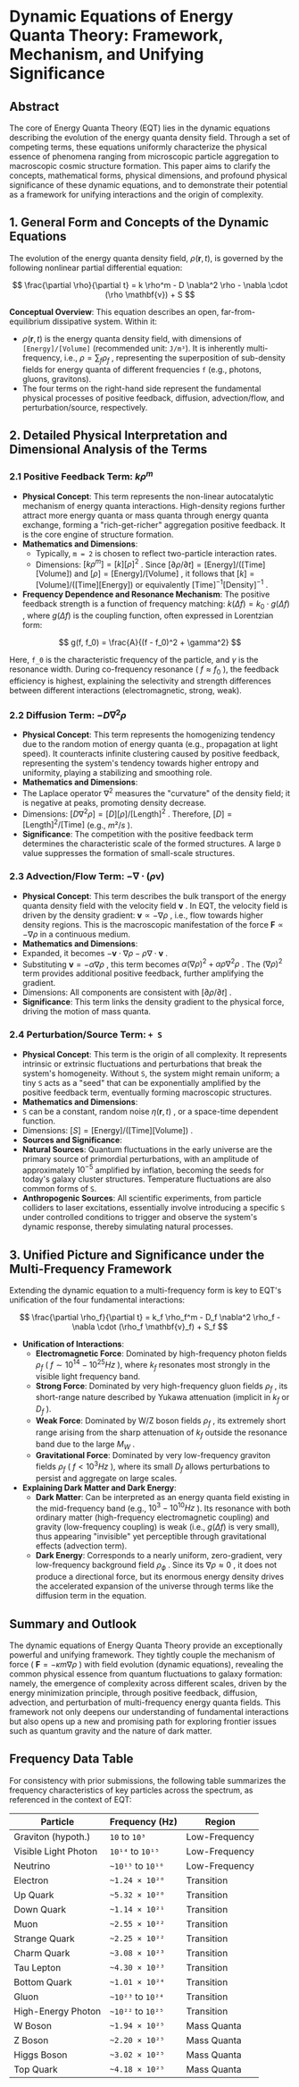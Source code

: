 # Dynamic Equations of Energy Quanta Theory: Framework, Mechanism, and Unifying Significance

## Abstract

The core of Energy Quanta Theory (EQT) lies in the dynamic equations describing the evolution of the energy quanta density field. Through a set of competing terms, these equations uniformly characterize the physical essence of phenomena ranging from microscopic particle aggregation to macroscopic cosmic structure formation. This paper aims to clarify the concepts, mathematical forms, physical dimensions, and profound physical significance of these dynamic equations, and to demonstrate their potential as a framework for unifying interactions and the origin of complexity.

## 1. General Form and Concepts of the Dynamic Equations

The evolution of the energy quanta density field, $ρ(\mathbf{r}, t)$, is governed by the following nonlinear partial differential equation:

$$
\frac{\partial \rho}{\partial t} = k \rho^m - D \nabla^2 \rho - \nabla \cdot (\rho \mathbf{v}) + S
$$


**Conceptual Overview**:
This equation describes an open, far-from-equilibrium dissipative system. Within it:

- $ρ(\mathbf{r}, t)$ is the energy quanta density field, with dimensions of `[Energy]/[Volume]` (recommended unit: `J/m³`). It is inherently multi-frequency, i.e., $ρ = \sum_f \rho_f$ , representing the superposition of sub-density fields for energy quanta of different frequencies `f` (e.g., photons, gluons, gravitons).
- The four terms on the right-hand side represent the fundamental physical processes of positive feedback, diffusion, advection/flow, and perturbation/source, respectively.

## 2. Detailed Physical Interpretation and Dimensional Analysis of the Terms

### 2.1 Positive Feedback Term: $k \rho^m$

- **Physical Concept**: This term represents the non-linear autocatalytic mechanism of energy quanta interactions. High-density regions further attract more energy quanta or mass quanta through energy quanta exchange, forming a "rich-get-richer" aggregation positive feedback. It is the core engine of structure formation.
- **Mathematics and Dimensions**:
  - Typically, `m = 2` is chosen to reflect two-particle interaction rates.
  - Dimensions: $[k \rho^m] = [k] [\rho]^2$ . Since $[\partial \rho / \partial t] = [\text{Energy}]/([\text{Time}][\text{Volume}])$ and $[\rho] = [\text{Energy}]/[\text{Volume}]$ , it follows that $[k] = [\text{Volume}]/([\text{Time}][\text{Energy}])$ or equivalently $[\text{Time}]^{-1} [\text{Density}]^{-1}$ .
- **Frequency Dependence and Resonance Mechanism**:
  The positive feedback strength is a function of frequency matching: $k(\Delta f) = k_0 \cdot g(\Delta f)$ , where $g(\Delta f)$ is the coupling function, often expressed in Lorentzian form:

$$
g(f, f_0) = \frac{A}{(f - f_0)^2 + \gamma^2}
$$

Here, `f_0` is the characteristic frequency of the particle, and $\gamma$ is the resonance width. During co-frequency resonance ( $f \approx f_0$ ), the feedback efficiency is highest, explaining the selectivity and strength differences between different interactions (electromagnetic, strong, weak).

### 2.2 Diffusion Term: $- D \nabla^2 \rho$

- **Physical Concept**: This term represents the homogenizing tendency due to the random motion of energy quanta (e.g., propagation at light speed). It counteracts infinite clustering caused by positive feedback, representing the system's tendency towards higher entropy and uniformity, playing a stabilizing and smoothing role.
- **Mathematics and Dimensions**:
- The Laplace operator $\nabla^2$ measures the "curvature" of the density field; it is negative at peaks, promoting density decrease.
- Dimensions: $[D \nabla^2 \rho] = [D] [\rho]/[\text{Length}]^2$ . Therefore, $[D] = [\text{Length}]^2/[\text{Time}]$ (e.g., $m²/s$ ).
- **Significance**: The competition with the positive feedback term determines the characteristic scale of the formed structures. A large `D` value suppresses the formation of small-scale structures.

### 2.3 Advection/Flow Term: $- \nabla \cdot (\rho \mathbf{v})$

- **Physical Concept**: This term describes the bulk transport of the energy quanta density field with the velocity field $\mathbf{v}$ . In EQT, the velocity field is driven by the density gradient: $\mathbf{v} \propto -\nabla \rho$ , i.e., flow towards higher density regions. This is the macroscopic manifestation of the force $\mathbf{F} \propto -\nabla \rho$ in a continuous medium.
- **Mathematics and Dimensions**:
- Expanded, it becomes $-\mathbf{v} \cdot \nabla \rho - \rho \nabla \cdot \mathbf{v}$ .
- Substituting $\mathbf{v} = -\alpha \nabla \rho$ , this term becomes $\alpha (\nabla \rho)^2 + \alpha \rho \nabla^2 \rho$ . The $(\nabla \rho)^2$ term provides additional positive feedback, further amplifying the gradient.
- Dimensions: All components are consistent with $[\partial \rho / \partial t]$ .
- **Significance**: This term links the density gradient to the physical force, driving the motion of mass quanta.

### 2.4 Perturbation/Source Term: `+ S`

- **Physical Concept**: This term is the origin of all complexity. It represents intrinsic or extrinsic fluctuations and perturbations that break the system's homogeneity. Without `S`, the system might remain uniform; a tiny `S` acts as a "seed" that can be exponentially amplified by the positive feedback term, eventually forming macroscopic structures.
- **Mathematics and Dimensions**:
- `S` can be a constant, random noise $\eta(\mathbf{r}, t)$ , or a space-time dependent function.
- Dimensions: $[S] = [\text{Energy}]/([\text{Time}][\text{Volume}])$ .
- **Sources and Significance**:
- **Natural Sources**: Quantum fluctuations in the early universe are the primary source of primordial perturbations, with an amplitude of approximately $10^{-5}$ amplified by inflation, becoming the seeds for today's galaxy cluster structures. Temperature fluctuations are also common forms of `S`.
- **Anthropogenic Sources**: All scientific experiments, from particle colliders to laser excitations, essentially involve introducing a specific `S` under controlled conditions to trigger and observe the system's dynamic response, thereby simulating natural processes.

## 3. Unified Picture and Significance under the Multi-Frequency Framework

Extending the dynamic equation to a multi-frequency form is key to EQT's unification of the four fundamental interactions:

$$
\frac{\partial \rho_f}{\partial t} = k_f \rho_f^m - D_f \nabla^2 \rho_f - \nabla \cdot (\rho_f \mathbf{v}_f) + S_f
$$



- **Unification of Interactions**:
  - **Electromagnetic Force**: Dominated by high-frequency photon fields $ρ_f$ ( $f \sim 10^{14} - 10^{25} Hz$ ), where $k_f$ resonates most strongly in the visible light frequency band.
  - **Strong Force**: Dominated by very high-frequency gluon fields $ρ_f$ , its short-range nature described by Yukawa attenuation (implicit in $k_f$ or $D_f$ ).
  - **Weak Force**: Dominated by W/Z boson fields $ρ_f$ , its extremely short range arising from the sharp attenuation of $k_f$ outside the resonance band due to the large $M_W$ .
  - **Gravitational Force**: Dominated by very low-frequency graviton fields $ρ_f$ ( $f < 10^3 Hz$ ), where its small $D_f$ allows perturbations to persist and aggregate on large scales.
- **Explaining Dark Matter and Dark Energy**:
  - **Dark Matter**: Can be interpreted as an energy quanta field existing in the mid-frequency band (e.g., $10^3 - 10^{10} Hz$ ). Its resonance with both ordinary matter (high-frequency electromagnetic coupling) and gravity (low-frequency coupling) is weak (i.e., $g(\Delta f)$ is very small), thus appearing "invisible" yet perceptible through gravitational effects (advection term).
  - **Dark Energy**: Corresponds to a nearly uniform, zero-gradient, very low-frequency background field $ρ_\phi$ . Since its $\nabla \rho \approx 0$ , it does not produce a directional force, but its enormous energy density drives the accelerated expansion of the universe through terms like the diffusion term in the equation.

## Summary and Outlook

The dynamic equations of Energy Quanta Theory provide an exceptionally powerful and unifying framework. They tightly couple the mechanism of force ( $\mathbf{F} = -\kappa m \nabla \rho$ ) with field evolution (dynamic equations), revealing the common physical essence from quantum fluctuations to galaxy formation: namely, the emergence of complexity across different scales, driven by the energy minimization principle, through positive feedback, diffusion, advection, and perturbation of multi-frequency energy quanta fields. This framework not only deepens our understanding of fundamental interactions but also opens up a new and promising path for exploring frontier issues such as quantum gravity and the nature of dark matter.

## Frequency Data Table

For consistency with prior submissions, the following table summarizes the frequency characteristics of key particles across the spectrum, as referenced in the context of EQT:

| Particle        | Frequency (Hz)          | Region               |
|-----------------|-------------------------|----------------------|
| Graviton (hypoth.) | `10` to `10³`         | Low-Frequency        |
| Visible Light Photon | `10¹⁴` to `10¹⁵`    | Low-Frequency        |
| Neutrino        | `~10¹⁵` to `10¹⁶`      | Low-Frequency        |
| Electron        | `~1.24 × 10²⁰`         | Transition           |
| Up Quark        | `~5.32 × 10²⁰`         | Transition           |
| Down Quark      | `~1.14 × 10²¹`         | Transition           |
| Muon            | `~2.55 × 10²²`         | Transition           |
| Strange Quark   | `~2.25 × 10²²`         | Transition           |
| Charm Quark     | `~3.08 × 10²³`         | Transition           |
| Tau Lepton      | `~4.30 × 10²³`         | Transition           |
| Bottom Quark    | `~1.01 × 10²⁴`         | Transition           |
| Gluon           | `~10²³` to `10²⁴`      | Transition           |
| High-Energy Photon | `~10²²` to `10²⁵`   | Transition           |
| W Boson         | `~1.94 × 10²⁵`         | Mass Quanta          |
| Z Boson         | `~2.20 × 10²⁵`         | Mass Quanta          |
| Higgs Boson     | `~3.02 × 10²⁵`         | Mass Quanta          |
| Top Quark       | `~4.18 × 10²⁵`         | Mass Quanta          |

